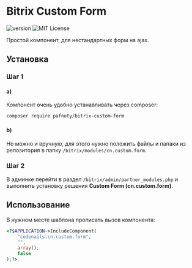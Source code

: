 # Bitrix Custom Form
![version](https://img.shields.io/badge/version-2.6.0-brightgreen.svg?style=flat-square "Version")
![MIT License](https://img.shields.io/badge/license-MIT-blue.svg?style=flat-square)

Простой компонент, для нестандартных форм на ajax.


## Установка

### Шаг 1
#### a)
Компонент очень удобно устанавливать через composer:
```bash
composer require pafnuty/bitrix-custom-form
```
#### b)
Но можно и вручную, для этого нужно положить файлы и папаки из репозитория в папку `/bitrix/modules/cn.custom.form`. 

### Шаг 2
В админке перейти в раздел `/bitrix/admin/partner_modules.php` и выполнить установку решения **Custom Form (cn.custom.form)**.

## Использование
В нужном месте шаблона прописать вызов компонента:
```php
<?$APPLICATION->IncludeComponent(
    "codenails:cn.custom.form", 
    "", 
    array(),
    false
);?>
